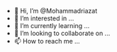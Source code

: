 - 👋 Hi, I’m @Mohammadriazat
- 👀 I’m interested in ...
- 🌱 I’m currently learning ...
- 💞️ I’m looking to collaborate on ...
- 📫 How to reach me ...

<!---
Mohammadriazat/Mohammadriazat is a ✨ special ✨ repository because its `README.md` (this file) appears on your GitHub profile.
You can click the Preview link to take a look at your changes.
--->
